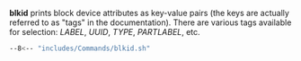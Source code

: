 **blkid** prints block device attributes as key-value pairs (the keys are actually referred to as "tags" in the documentation).
There are various tags available for selection: *LABEL*, *UUID*, *TYPE*, *PARTLABEL*, etc.

```sh
--8<-- "includes/Commands/blkid.sh"
```